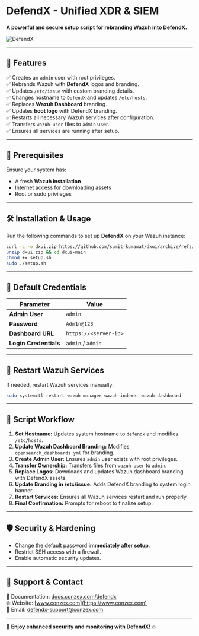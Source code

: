 # **DefendX - Unified XDR & SIEM**

**A powerful and secure setup script for rebranding Wazuh into DefendX.**

![DefendX](https://cdn.conzex.com/uploads/LOGO-SVG/cz-light.svg)

---

## 📌 **Features**

✅ Creates an `admin` user with root privileges.  
✅ Rebrands Wazuh with **DefendX** logos and branding.  
✅ Updates `/etc/issue` with custom branding details.  
✅ Changes hostname to `DefendX` and updates `/etc/hosts`.  
✅ Replaces **Wazuh Dashboard** branding.  
✅ Updates **boot logo** with DefendX branding.  
✅ Restarts all necessary Wazuh services after configuration.  
✅ Transfers `wazuh-user` files to `admin` user.  
✅ Ensures all services are running after setup.  

---

## 📜 **Prerequisites**

Ensure your system has:
- A fresh **Wazuh installation**
- Internet access for downloading assets
- Root or sudo privileges

---

## 🛠 **Installation & Usage**

Run the following commands to set up **DefendX** on your Wazuh instance:

```bash
curl -L -o dxui.zip https://github.com/sumit-kumawat/dxui/archive/refs/heads/main.zip
unzip dxui.zip && cd dxui-main
chmod +x setup.sh
sudo ./setup.sh
```

---

## 🔑 **Default Credentials**

| Parameter       | Value          |
|----------------|---------------|
| **Admin User** | `admin`       |
| **Password**   | `Adm1n@123`   |
| **Dashboard URL** | `https://<server-ip>` |
| **Login Credentials** | `admin` / `admin` |

---

## 🔄 **Restart Wazuh Services**

If needed, restart Wazuh services manually:

```bash
sudo systemctl restart wazuh-manager wazuh-indexer wazuh-dashboard
```

---

## 🚀 **Script Workflow**

1. **Set Hostname:** Updates system hostname to `defendx` and modifies `/etc/hosts`.
2. **Update Wazuh Dashboard Branding:** Modifies `opensearch_dashboards.yml` for branding.
3. **Create Admin User:** Ensures `admin` user exists with root privileges.
4. **Transfer Ownership:** Transfers files from `wazuh-user` to `admin`.
5. **Replace Logos:** Downloads and updates Wazuh dashboard branding with DefendX assets.
6. **Update Branding in /etc/issue:** Adds DefendX branding to system login banner.
7. **Restart Services:** Ensures all Wazuh services restart and run properly.
8. **Final Confirmation:** Prompts for reboot to finalize setup.

---

## 🛡 **Security & Hardening**

- Change the default password **immediately after setup**.
- Restrict SSH access with a firewall.
- Enable automatic security updates.

---

## 📧 **Support & Contact**

📖 Documentation: [docs.conzex.com/defendx](https://docs.conzex.com/defendx)  
🌐 Website: [www.conzex.com](https://www.conzex.com)  
📧 Email: [defendx-support@conzex.com](mailto:defendx-support@conzex.com)  

---

🚀 **Enjoy enhanced security and monitoring with DefendX!** 🔥

